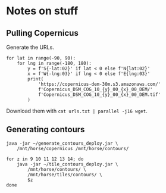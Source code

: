 # Notes on stuff

## Pulling Copernicus

Generate the URLs.

```
for lat in range(-90, 90):
    for lng in range(-180, 180):
        y = f'S{-lat:02}' if lat < 0 else f'N{lat:02}'
        x = f'W{-lng:03}' if lng < 0 else f'E{lng:03}'
        print(
            'https://copernicus-dem-30m.s3.amazonaws.com/'
            f'Copernicus_DSM_COG_10_{y}_00_{x}_00_DEM/'
            f'Copernicus_DSM_COG_10_{y}_00_{x}_00_DEM.tif'
        )
```

Download them with `cat urls.txt | parallel -j16 wget`.

## Generating contours

```
java -jar ~/generate_contours_deploy.jar \
    /mnt/horse/copernicus /mnt/horse/contours/

for z in 9 10 11 12 13 14; do
    java -jar ~/tile_contours_deploy.jar \
        /mnt/horse/contours/ \
        /mnt/horse/tiles/contours/ \
        $z
done
```